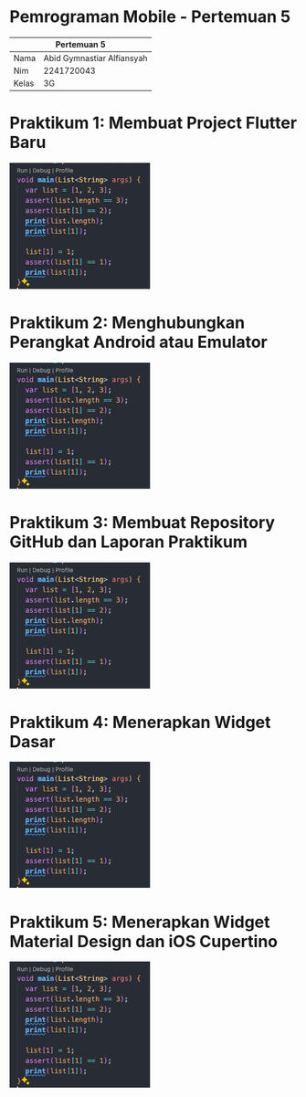 # Pemrograman Mobile - Pertemuan 5

<table>
    <thead>
        <th style="text-align: center;" colspan="2">Pertemuan 5</th>
    </thead>
    <tbody>
        <tr>
            <td>Nama</td>
            <td>Abid Gymnastiar Alfiansyah</td>
        </tr>
        <tr>
            <td>Nim</td>
            <td>2241720043</td>
        </tr>
        <tr>
            <td>Kelas</td>
            <td>3G</td>
        </tr>
    </tbody>
</table>

# Praktikum 1: Membuat Project Flutter Baru

![kode soal no 1](../../docs/pertemuan4/praktikum1_1.png)

# Praktikum 2: Menghubungkan Perangkat Android atau Emulator

![kode soal no 2](../../docs/pertemuan4/praktikum1_1.png)

# Praktikum 3: Membuat Repository GitHub dan Laporan Praktikum

![kode soal no 3](../../docs/pertemuan4/praktikum1_1.png)

# Praktikum 4: Menerapkan Widget Dasar

![kode soal no 4](../../docs/pertemuan4/praktikum1_1.png)

# Praktikum 5: Menerapkan Widget Material Design dan iOS Cupertino

![kode soal no 5](../../docs/pertemuan4/praktikum1_1.png)
